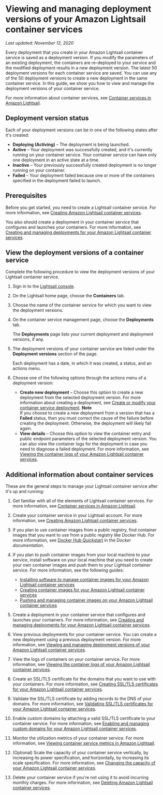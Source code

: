 # Viewing and managing deployment versions of your Amazon Lightsail container services<a name="amazon-lightsail-container-services-deployment-versions"></a>

 *Last updated: November 12, 2020* 

Every deployment that you create in your Amazon Lightsail container service is saved as a deployment version\. If you modify the parameters of an existing deployment, the containers are re\-deployed to your service and the modified deployment results in a new deployment version\. The latest 50 deployment versions for each container service are saved\. You can use any of the 50 deployment versions to create a new deployment in the same container service\. In this guide, we show you how to view and manage the deployment versions of your container service\.

For more information about container services, see [Container services in Amazon Lightsail](amazon-lightsail-container-services.md)\.

## Deployment version status<a name="deployment-versions-status"></a>

Each of your deployment versions can be in one of the following states after it's created:
+ **Deploying \(Activing\)** – The deployment is being launched\.
+ **Active** – Your deployment was successfully created, and it's currently running on your container service\. Your container service can have only one deployment in an active state at a time\.
+ **Inactive** – Your previously successfully created deployment is no longer running on your container\.
+ **Failed** – Your deployment failed because one or more of the containers specified in the deployment failed to launch\.

## Prerequisites<a name="deployment-versions-prerequisites"></a>

Before you get started, you need to create a Lightsail container service\. For more information, see [Creating Amazon Lightsail container services](amazon-lightsail-creating-container-services.md)\.

You also should create a deployment in your container service that configures and launches your containers\. For more information, see [Creating and managing deployments for your Amazon Lightsail container services](amazon-lightsail-container-services-deployments.md)\.

## View the deployment versions of a container service<a name="view-deployment-versions"></a>

Complete the following procedure to view the deployment versions of your Lightsail container service\.

1. Sign in to the [Lightsail console](https://lightsail.aws.amazon.com/)\.

1. On the Lightsail home page, choose the **Containers** tab\.

1. Choose the name of the container service for which you want to view the deployment versions\.

1. On the container service management page, choose the **Deployments** tab\.

   The **Deployments** page lists your current deployment and deployment versions, if any\.

1. The deployment versions of your container service are listed under the **Deployment versions** section of the page\.

   Each deployment has a date, in which it was created, a status, and an actions menu\.

1. Choose one of the following options through the actions menu of a deployment version:
   + **Create new deployment** – Choose this option to create a new deployment from the selected deployment version\. For more information about creating a deployment, see [Create or modify your container service deployment](https://lightsail.aws.amazon.com/ls/docs/en_us/articles/amazon-lightsail-container-services-deployments#creating-container-service-deployment)\.
**Note**  
If you choose to create a new deployment from a version that has a **Failed** status, then you must correct the cause of the failure before creating the deployment\. Otherwise, the deployment will likely fail again\.
   + **View details** – Choose this option to view the container entry and public endpoint parameters of the selected deployment version\. You can also view the container logs for the deployment in case you need to diagnose a failed deployment\. For more information, see [Viewing the container logs of your Amazon Lightsail container services](amazon-lightsail-viewing-container-service-container-logs.md)\.

## Additional information about container services<a name="deployment-versions-additional-info"></a>

These are the general steps to manage your Lightsail container service after it's up and running:

1. Get familiar with all of the elements of Lightsail container services\. For more information, see [Container services in Amazon Lightsail](amazon-lightsail-container-services.md)\.

1. Create your container service in your Lightsail account\. For more information, see [Creating Amazon Lightsail container services](amazon-lightsail-creating-container-services.md)\.

1. If you plan to use container images from a public registry, find container images that you want to use from a public registry like Docker Hub\. For more information, see [Docker Hub Quickstart](https://docs.docker.com/docker-hub/) in the *Docker documentation*\.

1. If you plan to push container images from your local machine to your service, install software on your local machine that you need to create your own container images and push them to your Lightsail container service\. For more information, see the following guides:
   + [Installing software to manage container images for your Amazon Lightsail container services](amazon-lightsail-install-software.md)
   + [Creating container images for your Amazon Lightsail container services](amazon-lightsail-creating-container-images.md)
   + [Pushing and managing container images on your Amazon Lightsail container services](amazon-lightsail-pushing-container-images.md)

1. Create a deployment in your container service that configures and launches your containers\. For more information, see [Creating and managing deployments for your Amazon Lightsail container services](amazon-lightsail-container-services-deployments.md)\.

1. View previous deployments for your container service\. You can create a new deployment using a previous deployment version\. For more information, see [Viewing and managing deployment versions of your Amazon Lightsail container services](#amazon-lightsail-container-services-deployment-versions)\.

1. View the logs of containers on your container service\. For more information, see [Viewing the container logs of your Amazon Lightsail container services](amazon-lightsail-viewing-container-service-container-logs.md)\.

1. Create an SSL/TLS certificate for the domains that you want to use with your containers\. For more information, see [Creating SSL/TLS certificates for your Amazon Lightsail container services](amazon-lightsail-creating-container-services-certificates.md)\.

1. Validate the SSL/TLS certificate by adding records to the DNS of your domains\. For more information, see [Validating SSL/TLS certificates for your Amazon Lightsail container services](amazon-lightsail-validating-container-services-certificates.md)\.

1. Enable custom domains by attaching a valid SSL/TLS certificate to your container service\. For more information, see [Enabling and managing custom domains for your Amazon Lightsail container services](amazon-lightsail-enabling-container-services-custom-domains.md)\.

1. Monitor the utilization metrics of your container service\. For more information, see [Viewing container service metrics in Amazon Lightsail](amazon-lightsail-viewing-container-services-metrics.md)\.

1. \(Optional\) Scale the capacity of your container service vertically, by increasing its power specification, and horizontally, by increasing its scale specification\. For more information, see [Changing the capacity of your Amazon Lightsail container services](amazon-lightsail-changing-container-service-capacity.md)\.

1. Delete your container service if you're not using it to avoid incurring monthly charges\. For more information, see [Deleting Amazon Lightsail container services](amazon-lightsail-deleting-container-services.md)\.